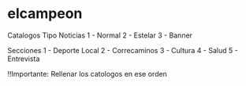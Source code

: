 # elcampeon
Catalogos
Tipo Noticias
1 - Normal
2 - Estelar
3 - Banner 

Secciones
1 - Deporte Local
2 - Correcaminos
3 - Cultura
4 - Salud
5 - Entrevista

!!Importante: Rellenar los catologos en ese orden
